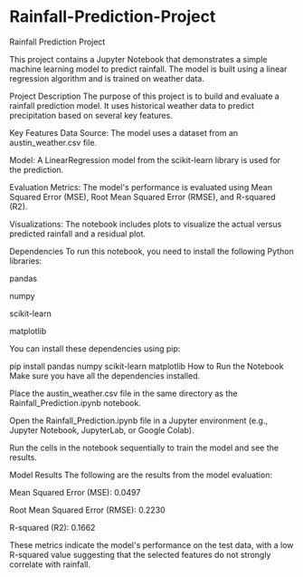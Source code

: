 # Rainfall-Prediction-Project
Rainfall Prediction Project

This project contains a Jupyter Notebook that demonstrates a simple machine learning model to predict rainfall. The model is built using a linear regression algorithm and is trained on weather data.

Project Description
The purpose of this project is to build and evaluate a rainfall prediction model. It uses historical weather data to predict precipitation based on several key features.

Key Features
Data Source: The model uses a dataset from an austin_weather.csv file.

Model: A LinearRegression model from the scikit-learn library is used for the prediction.

Evaluation Metrics: The model's performance is evaluated using Mean Squared Error (MSE), Root Mean Squared Error (RMSE), and R-squared (R2).

Visualizations: The notebook includes plots to visualize the actual versus predicted rainfall and a residual plot.

Dependencies
To run this notebook, you need to install the following Python libraries:

pandas

numpy

scikit-learn

matplotlib

You can install these dependencies using pip:

pip install pandas numpy scikit-learn matplotlib
How to Run the Notebook
Make sure you have all the dependencies installed.

Place the austin_weather.csv file in the same directory as the Rainfall_Prediction.ipynb notebook.

Open the Rainfall_Prediction.ipynb file in a Jupyter environment (e.g., Jupyter Notebook, JupyterLab, or Google Colab).

Run the cells in the notebook sequentially to train the model and see the results.

Model Results
The following are the results from the model evaluation:

Mean Squared Error (MSE): 0.0497

Root Mean Squared Error (RMSE): 0.2230

R-squared (R2): 0.1662

These metrics indicate the model's performance on the test data, with a low R-squared value suggesting that the selected features do not strongly correlate with rainfall.
